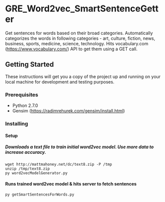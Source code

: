 # GRE_Word2vec_SmartSentenceGetter
Get sentences for words based on their broad categories. Automatically categorizes the words in following categories - art, culture, fiction, news, business, sports, medicine, science, technology. Hits vocabulary.com (https://www.vocabulary.com/) API to get them using a GET call.

## Getting Started

These instructions will get you a copy of the project up and running on your local machine for development and testing purposes.

### Prerequisites
- Python 2.7.0
- Gensim (https://radimrehurek.com/gensim/install.html)

### Installing
#### Setup 
##### Downloads a text file to train initial word2vec model. Use more data to increase accuracy.
```
wget http://mattmahoney.net/dc/text8.zip -P /tmp
unzip /tmp/text8.zip
py word2vecModelGenerator.py
```
#### Runs trained word2vec model & hits server to fetch sentences
```
py getSmartSentencesForWords.py
```
